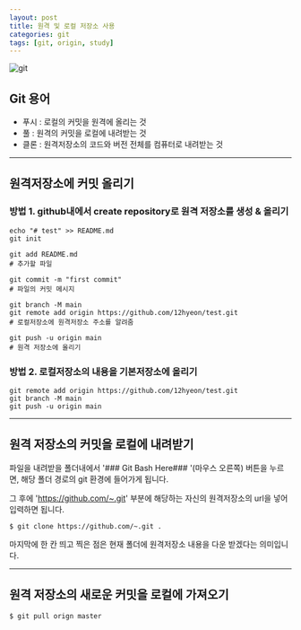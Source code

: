 ```yaml
---
layout: post
title: 원격 및 로컬 저장소 사용
categories: git
tags: [git, origin, study]
---
```

![git](https://www.20i.com/blog/wp-content/uploads/2022/08/git-blog-header.png)

## Git 용어

- 푸시 : 로컬의 커밋을 원격에 올리는 것
- 풀 : 원격의 커밋을 로컬에 내려받는 것
- 클론 : 원격저장소의 코드와 버전 전체를 컴퓨터로 내려받는 것

---


## 원격저장소에 커밋 올리기

### 방법 1. github내에서 create repository로 원격 저장소를 생성 & 올리기

```
echo "# test" >> README.md
git init

git add README.md
# 추가할 파일

git commit -m "first commit"
# 파일의 커밋 메시지

git branch -M main
git remote add origin https://github.com/12hyeon/test.git
# 로컬저장소에 원격저장소 주소를 알려줌

git push -u origin main
# 원격 저장소에 올리기
```

### 방법 2. 로컬저장소의 내용을 기본저장소에 올리기

```
git remote add origin https://github.com/12hyeon/test.git
git branch -M main
git push -u origin main
```

---


## 원격 저장소의 커밋을 로컬에 내려받기

파일을 내려받을 폴더내에서 '### Git Bash Here### '(마우스 오른쪽) 버튼을 누르면, 해당 폴더 경로의 git 환경에 들어가게 됩니다.

그 후에 'https://github.com/~.git' 부분에 해당하는 자신의 원격저장소의 url을 넣어 입력하면 됩니다.

```
$ git clone https://github.com/~.git .
```

마지막에 한 칸 띄고 찍은 점은 현재 폴더에 원격저장소 내용을 다운 받겠다는 의미입니다.

---


## 원격 저장소의 새로운 커밋을 로컬에 가져오기

```
$ git pull orign master
```
